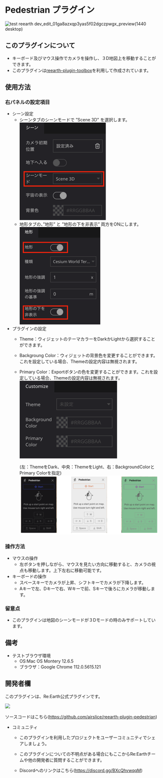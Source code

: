 # Pedestrian プラグイン

![test reearth dev_edit_01ga8azxqp3yas5f02dgczpwgx_preview(1440 desktop)](https://user-images.githubusercontent.com/21994748/190207733-7045f568-9a33-43be-98e3-8561dc015e5a.png)

## このプラグインについて
- キーボード及びマウス操作でカメラを操作し、３D地図上を移動することができます。
- このプラグインは[reearth-plugin-toolbox](https://github.com/airslice/reearth-plugin-toolbox)を利用して作成されています。
　
## 使用方法
### 右パネルの設定項目
- シーン設定
   - シーンタブのシーンモードで ”Scene 3D" を選択します。
    ![](src/img2.png)
   - 地形タブの、”地形” と ”地形の下を非表示” 両方をONにします。
    ![](src/img3.png) 
- プラグインの設定
  - Theme：ウィジェットのテーマカラーをDarkかLightから選択することができます。
  - Backgroung Color：ウィジェットの背景色を変更することができます。これを設定している場合、Themeの設定内容は無視されます。
  - Primary Color：Exportボタンの色を変更することができます。これを設定している場合、Themeの設定内容は無視されます。
    ![](src/img1.png)

      (左：ThemeをDark、中央：ThemeをLight、右：BackgroundColorとPrimary Colorを指定)
      ![](src/img4.png)

### 操作方法
- マウスの操作
  - 左ボタンを押しながら、マウスを見たい方向に移動すると、カメラの視点も移動します。上下左右に移動可能です。
- キーボードの操作
  - スペースキーでカメラが上昇、シフトキーでカメラが下降します。
  - Aキーで左、Dキーで右、Wキーで前、Sキーで後ろにカメラが移動します。

### 留意点
- このプラグインは地図のシーンモードが３Dモードの時のみサポートしています。


## 備考
- テストブラウザ環境
  - OS:Mac OS Montery 12.6.5
  - ブラウザ：Google Chrome 112.0.5615.121

## 開発者欄

このプラグインは、Re:Earth公式プラグインです。

 ![](https://eukarya-inc.github.io/reearth-plugin-shinsuiNavi/src/logo-3.png)

ソースコードはこちら(https://github.com/airslice/reearth-plugin-pedestrian)

- コミュニティ

  - このプラグインを利用したプロジェクトをユーザーコミュニティでシェアしましょう。

  - このプラグインについての不明点がある場合にもここからRe:Earthチームや他の開発者に質問することができます。

  - Discordへのリンクはこちら(https://discord.gg/BXcQhvwqqM)

